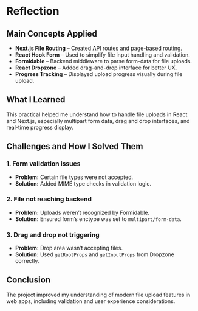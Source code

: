 # Reflection

## Main Concepts Applied

- **Next.js File Routing** – Created API routes and page-based routing.
- **React Hook Form** – Used to simplify file input handling and validation.
- **Formidable** – Backend middleware to parse form-data for file uploads.
- **React Dropzone** – Added drag-and-drop interface for better UX.
- **Progress Tracking** – Displayed upload progress visually during file upload.

## What I Learned

This practical helped me understand how to handle file uploads in React and Next.js, especially multipart form data, drag and drop interfaces, and real-time progress display.

## Challenges and How I Solved Them

### 1. Form validation issues
- **Problem:** Certain file types were not accepted.
- **Solution:** Added MIME type checks in validation logic.

### 2. File not reaching backend
- **Problem:** Uploads weren’t recognized by Formidable.
- **Solution:** Ensured form’s enctype was set to `multipart/form-data`.

### 3. Drag and drop not triggering
- **Problem:** Drop area wasn’t accepting files.
- **Solution:** Used `getRootProps` and `getInputProps` from Dropzone correctly.

## Conclusion

The project improved my understanding of modern file upload features in web apps, including validation and user experience considerations.


